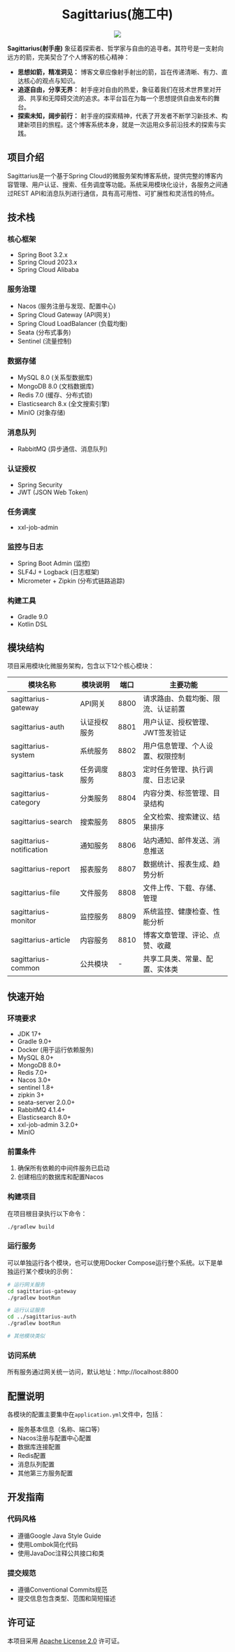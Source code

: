 <h1 align="center">Sagittarius(施工中)</h1>
<p align="center"><img src="images/background.png"></p>


**Sagittarius(射手座)** 象征着探索者、哲学家与自由的追寻者。其符号是一支射向远方的箭，完美契合了个人博客的核心精神：
- **思想如箭，精准洞见：** 博客文章应像射手射出的箭，旨在传递清晰、有力、直达核心的观点与知识。
- **追逐自由，分享无界：** 射手座对自由的热爱，象征着我们在技术世界里对开源、共享和无障碍交流的追求。本平台旨在为每一个思想提供自由发布的舞台。
- **探索未知，阔步前行：** 射手座的探索精神，代表了开发者不断学习新技术、构建新项目的旅程。这个博客系统本身，就是一次运用众多前沿技术的探索与实践。

## 项目介绍
Sagittarius是一个基于Spring Cloud的微服务架构博客系统，提供完整的博客内容管理、用户认证、搜索、任务调度等功能。系统采用模块化设计，各服务之间通过REST API和消息队列进行通信，具有高可用性、可扩展性和灵活性的特点。

## 技术栈

### 核心框架
- Spring Boot 3.2.x
- Spring Cloud 2023.x
- Spring Cloud Alibaba

### 服务治理
- Nacos (服务注册与发现、配置中心)
- Spring Cloud Gateway (API网关)
- Spring Cloud LoadBalancer (负载均衡)
- Seata (分布式事务)
- Sentinel (流量控制)

### 数据存储
- MySQL 8.0 (关系型数据库)
- MongoDB 8.0 (文档数据库)
- Redis 7.0 (缓存、分布式锁)
- Elasticsearch 8.x (全文搜索引擎)
- MinIO (对象存储)

### 消息队列
- RabbitMQ (异步通信、消息队列)

### 认证授权
- Spring Security
- JWT (JSON Web Token)

### 任务调度
- xxl-job-admin

### 监控与日志
- Spring Boot Admin (监控)
- SLF4J + Logback (日志框架)
- Micrometer + Zipkin (分布式链路追踪)

### 构建工具
- Gradle 9.0
- Kotlin DSL

## 模块结构

项目采用模块化微服务架构，包含以下12个核心模块：

| 模块名称                     | 模块说明   | 端口 | 主要功能 |
|--------------------------|--------|------|---------|
| sagittarius-gateway      | API网关  | 8800 | 请求路由、负载均衡、限流、认证前置 |
| sagittarius-auth         | 认证授权服务 | 8801 | 用户认证、授权管理、JWT签发验证 |
| sagittarius-system       | 系统服务   | 8802 | 用户信息管理、个人设置、权限控制 |
| sagittarius-task         | 任务调度服务 | 8803 | 定时任务管理、执行调度、日志记录 |
| sagittarius-category     | 分类服务   | 8804 | 内容分类、标签管理、目录结构 |
| sagittarius-search       | 搜索服务   | 8805 | 全文检索、搜索建议、结果排序 |
| sagittarius-notification | 通知服务   | 8806 | 站内通知、邮件发送、消息推送 |
| sagittarius-report       | 报表服务   | 8807 | 数据统计、报表生成、趋势分析 |
| sagittarius-file         | 文件服务   | 8808 | 文件上传、下载、存储、管理 |
| sagittarius-monitor      | 监控服务   | 8809 | 系统监控、健康检查、性能分析 |
| sagittarius-article      | 内容服务   | 8810 | 博客文章管理、评论、点赞、收藏 |
| sagittarius-common       | 公共模块   | - | 共享工具类、常量、配置、实体类 |

## 快速开始

### 环境要求
- JDK 17+ 
- Gradle 9.0+ 
- Docker (用于运行依赖服务)
- MySQL 8.0+
- MongoDB 8.0+
- Redis 7.0+
- Nacos 3.0+
- sentinel 1.8+
- zipkin 3+
- seata-server 2.0.0+
- RabbitMQ 4.1.4+
- Elasticsearch 8.0+
- xxl-job-admin 3.2.0+
- MinIO

### 前置条件
1. 确保所有依赖的中间件服务已启动
2. 创建相应的数据库和配置Nacos

### 构建项目

在项目根目录执行以下命令：

```bash
./gradlew build
```

### 运行服务

可以单独运行各个模块，也可以使用Docker Compose运行整个系统。以下是单独运行某个模块的示例：

```bash
# 运行网关服务
cd sagittarius-gateway
./gradlew bootRun

# 运行认证服务
cd ../sagittarius-auth
./gradlew bootRun

# 其他模块类似
```

### 访问系统

所有服务通过网关统一访问，默认地址：http://localhost:8800

## 配置说明

各模块的配置主要集中在`application.yml`文件中，包括：
- 服务基本信息（名称、端口等）
- Nacos注册与配置中心配置
- 数据库连接配置
- Redis配置
- 消息队列配置
- 其他第三方服务配置

## 开发指南

### 代码风格
- 遵循Google Java Style Guide
- 使用Lombok简化代码
- 使用JavaDoc注释公共接口和类

### 提交规范
- 遵循Conventional Commits规范
- 提交信息包含类型、范围和简短描述

## 许可证

本项目采用 [Apache License 2.0](LICENSE) 许可证。
